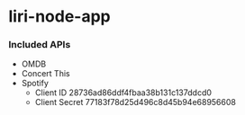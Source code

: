 # liri-node-app
### Included APIs
* OMDB
* Concert This
* Spotify
    * Client ID 28736ad86ddf4fbaa38b131c137ddcd0
    * Client Secret 77183f78d25d496c8d45b94e68956608



